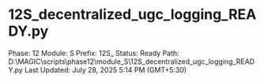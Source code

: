 # 12S_decentralized_ugc_logging_READY.py

Phase: 12
Module: S
Prefix: 12S_
Status: Ready
Path: D:\MAGIC\scripts\phase12\module_S\12S_decentralized_ugc_logging_READY.py
Last Updated: July 28, 2025 5:14 PM (GMT+5:30)
